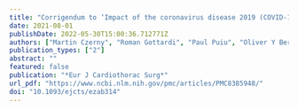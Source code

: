 ```yaml
---
title: "Corrigendum to ‘Impact of the coronavirus disease 2019 (COVID-19) pandemic on the care of patients with acute and chronic aortic conditions’"
date: 2021-08-01
publishDate: 2022-05-30T15:00:36.712771Z
authors: ["Martin Czerny", "Roman Gottardi", "Paul Puiu", "Oliver Y Bernecker", "Rodolfo Citro", "Alessandro Della Corte", "Luca di Marco", "Martina Fink", "Yvonne Gosslau", "Peter Lukas Haldenwang", "Robin H Heijmen", "Maria Hugas-Mallorqui", "Severino Iesu", "Oyvind Jacobsen", "Arminder S Jassar", "Andrzej Juraszek", "Maciej Kolowca", "Sandro Lepidi", "Massimiliano M Marrocco-Trischitta", "Hitoshi Matsuda", "Katrin Meisenbacher", "Antonio Micari", "Kenji Minatoya", "Kay-Hyun Park", "Sven Peterss", "Michael Petrich", "Gabriele Piffaretti", "Chris Probst", "Benedikt Reutersberg", "Fabrizio Rosati", "Bruno Schachner", "Thomas Schachner", "Vitaly A Sorokin", "Zoltan Szeberin", "Piotr Szopinski", "Luigi Di Tommaso", "Santi Trimarchi", "Eric L G Verhoeven", "Ferdinand Vogt", "Andreas Voetsch", "Tim Walter", "Gabriel Weiss", "Xun Yuan", "Filippo Benedetto", "Antonio De Bellis", "Mario D’Oria", "Philipp Discher", "Andreas Zierer", "Bartosz Rylski", "Jos C van den Berg", "Thomas R Wyss", "Eduardo Bossone", "Jürg Schmidli", "Christoph Nienaber", "Giulio Accarino", "Francesco Baldascino", "Dittmar Böckler", "Claudio Corazzari", "Ilenia D’Alessio", "Hector de Beaufort", "Christopher De Troia", "Julia Dumfarth", "Denise Galbiati", "Filippo Gorgatti", "Christian Hagl", "Marwan Hamiko", "Florian Huber", "Alexander Hyhlik-Duerr", "Gabriele Ianelli", "Ivana Iesu", "Joon-Chui Jung", "Frieda-Maria Kainz", "Athanasios Katsargyris", "Stephan Koter", "Mariusz Kusmierczyk", "Piotr Kolsut", "Balazs Lengyel", "Chiara Lomazzi", "Claudio Muneretto", "Giovanni Nava", "Thomas Nolte", "Davide Pacini", "Eliza Pleban", "Miriam Rychla", "Kazuhisa Sakamoto", "Takayuki Shijo", "Koki Yokawa", "Matthias Siepe", "Joachim Sirch", "Justus Strauch", "Jai Ajitchandra Sule", "Eva-Luca Tobler", "Corinna Walter", "Ernst Weigang"]
publication_types: ["2"]
abstract: ""
featured: false
publication: "*Eur J Cardiothorac Surg*"
url_pdf: "https://www.ncbi.nlm.nih.gov/pmc/articles/PMC8385948/"
doi: "10.1093/ejcts/ezab314"
---
```


